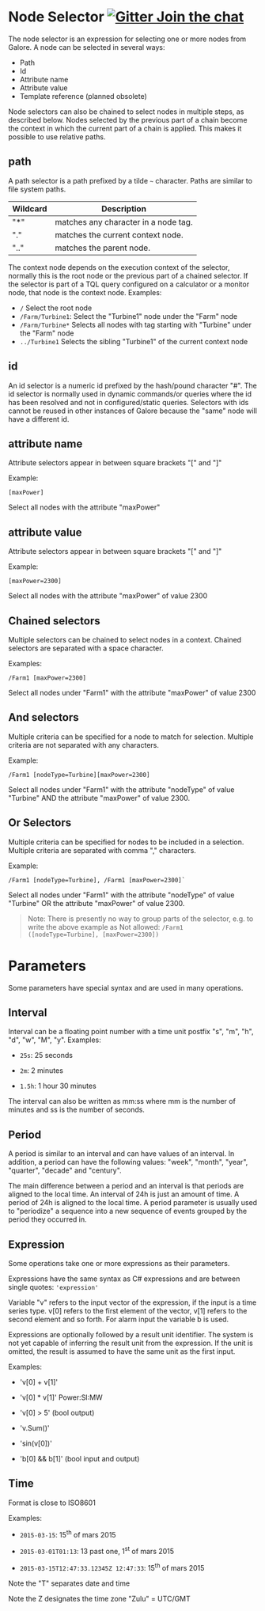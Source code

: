 Node Selector  [![Gitter Join the chat](https://badges.gitter.im/Join%20Chat.svg)](https://gitter.im/kognifai/Lobby)
=============

The node selector is an expression for selecting one or more nodes from
Galore. A node can be selected in several ways:

-   Path
-   Id
-   Attribute name
-   Attribute value
-   Template reference (planned obsolete)

Node selectors can also be chained to select nodes in multiple steps,
as described below. Nodes selected by the previous part of a chain
become the context in which the current part of a chain is applied.
This makes it possible to use relative paths.

path
----

A path selector is a path prefixed by a tilde `~` character. Paths are
similar to file system paths. 

| Wildcard | Description |
|------|----------|
"*"  | matches any character in a node tag.|
"." | matches the current context node. |
".."|matches the parent node.

The context node depends on the execution context of the selector, normally this is the root node or the previous part of a
chained selector. If the selector is part of a TQL query configured on a calculator or a monitor node, that node is the context node. Examples:

- `/` Select the root node
- `/Farm/Turbine1`: Select the "Turbine1" node under the "Farm" node
-   `/Farm/Turbine*` Selects all nodes with tag starting with
    "Turbine" under the "Farm" node
-   `../Turbine1` Selects the sibling "Turbine1" of the current context node

id
--

An id selector is a numeric id prefixed by the hash/pound character "#". The id selector is normally used in dynamic commands/or queries
where the id has been resolved and not in configured/static queries. Selectors with ids cannot be reused in other instances of Galore
because the "same" node will have a different id.

attribute name
--------------

Attribute selectors appear in between square brackets "[" and "]"

Example: 
```
[maxPower]
```
Select all nodes with the attribute "maxPower"

attribute value
---------------

Attribute selectors appear in between square brackets "[" and "]"

Example: 
```
[maxPower=2300]
```
Select all nodes with the attribute "maxPower" of value 2300

Chained selectors
-----------------

Multiple selectors can be chained to select nodes in a context. Chained
selectors are separated with a space character.

Examples:
```
/Farm1 [maxPower=2300]
```
Select all nodes under "Farm1" with the attribute "maxPower" of value 2300

And selectors
-------------

Multiple criteria can be specified for a node to match for selection.
Multiple criteria are not separated with any characters.

Example:
```
/Farm1 [nodeType=Turbine][maxPower=2300]
```
Select all nodes under "Farm1" with the attribute "nodeType" of value "Turbine" AND the attribute "maxPower" of value 2300.

Or Selectors
------------

Multiple criteria can be specified for nodes to be included in a selection. Multiple criteria are separated with comma "," characters.

Example:
```
/Farm1 [nodeType=Turbine], /Farm1 [maxPower=2300]`
```
Select all nodes under "Farm1" with the attribute "nodeType" of value "Turbine" OR the attribute "maxPower" of value 2300.

> Note: There is presently no way to group parts of the selector, e.g. to write the above example as
> Not allowed: `/Farm1 ([nodeType=Turbine], [maxPower=2300])`

Parameters
==========

Some parameters have special syntax and are used in many operations.

Interval
--------

Interval can be a floating point number with a time unit postfix "s",
"m", "h", "d", "w", "M", "y". Examples:

-   `25s`: 25 seconds

-   `2m`: 2 minutes

-   `1.5h`: 1 hour 30 minutes

The interval can also be written as mm:ss where mm is the number of minutes and ss is the number of seconds.

Period
------

A period is similar to an interval and can have values of an interval. In addition, a period can have the following values: "week", "month", "year", "quarter", "decade" and "century".

The main difference between a period and an interval is that periods are aligned to the local time. An interval of 24h is just an amount of time. A period of 24h is aligned to the local time. A period parameter is usually used to "periodize" a sequence into a new sequence of events grouped by the period they occurred in.

Expression
----------

Some operations take one or more expressions as their parameters.

Expressions have the same syntax as C# expressions and are between single quotes: `'expression'`

Variable "v" refers to the input vector of the expression, if the input is a time series type. v[0] refers to the first element of the
vector, v[1] refers to the second element and so forth. For alarm input the variable b is used.

Expressions are optionally followed by a result unit identifier. The system is not yet capable of inferring the result unit from the
expression. If the unit is omitted, the result is assumed to have the same unit as the first input.

Examples:

-   'v[0] + v[1]'

-   'v[0] * v[1]' Power:SI:MW

-   'v[0] > 5' (bool output)

-   'v.Sum()'

-   'sin(v[0])'

-   'b[0] && b[1]' (bool input and output)

Time
----

Format is close to ISO8601

Examples:

-   `2015-03-15`: 15<sup>th</sup> of mars 2015

-   `2015-03-01T01:13`: 13 past one, 1<sup>st</sup> of mars 2015
-   `2015-03-15T12:47:33.12345Z 12:47:33`: 15<sup>th</sup> of mars 2015

Note the "T" separates date and time

Note the Z designates the time zone "Zulu" = UTC/GMT
